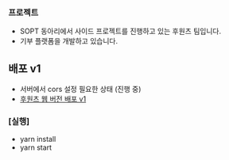 ### 프로젝트

- SOPT 동아리에서 사이드 프로젝트를 진행하고 있는 후원츠 팀입니다.
- 기부 플랫폼을 개발하고 있습니다.

## 배포 v1

- 서버에서 cors 설정 필요한 상태 (진행 중)
- [후원츠 웹 버전 배포 v1](http://whowants2.s3-website.ap-northeast-2.amazonaws.com/)

### [실행]

- yarn install
- yarn start
